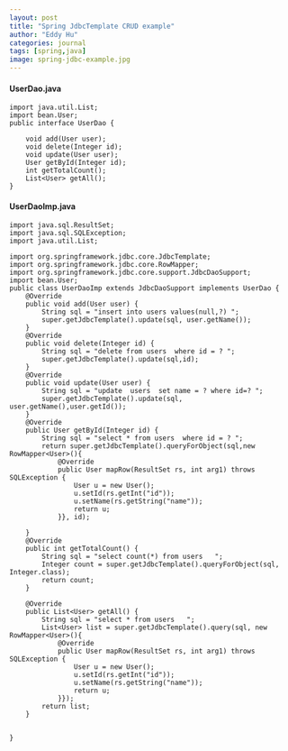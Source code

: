 ```yaml
---
layout: post
title: "Spring JdbcTemplate CRUD example"
author: "Eddy Hu"
categories: journal
tags: [spring,java]
image: spring-jdbc-example.jpg
---
```

#### UserDao.java

    import java.util.List;
    import bean.User;
    public interface UserDao {
    
    	void add(User user);
    	void delete(Integer id);
    	void update(User user);
    	User getById(Integer id);
    	int getTotalCount();
    	List<User> getAll();
    }


#### UserDaoImp.java

   

    import java.sql.ResultSet;
    import java.sql.SQLException;
    import java.util.List;
    
    import org.springframework.jdbc.core.JdbcTemplate;
    import org.springframework.jdbc.core.RowMapper;
    import org.springframework.jdbc.core.support.JdbcDaoSupport;
    import bean.User;
    public class UserDaoImp extends JdbcDaoSupport implements UserDao {
    	@Override
    	public void add(User user) {
    		String sql = "insert into users values(null,?) ";
    		super.getJdbcTemplate().update(sql, user.getName());
    	}
    	@Override
    	public void delete(Integer id) {
    		String sql = "delete from users  where id = ? ";
    		super.getJdbcTemplate().update(sql,id);
    	}
    	@Override
    	public void update(User user) {
    		String sql = "update  users  set name = ? where id=? ";
    		super.getJdbcTemplate().update(sql, user.getName(),user.getId());
    	}
    	@Override
    	public User getById(Integer id) {
    		String sql = "select * from users  where id = ? ";
    		return super.getJdbcTemplate().queryForObject(sql,new RowMapper<User>(){
    			@Override
    			public User mapRow(ResultSet rs, int arg1) throws SQLException {
    				User u = new User();
    				u.setId(rs.getInt("id"));
    				u.setName(rs.getString("name"));
    				return u;
    			}}, id);
    		
    	}
    	@Override
    	public int getTotalCount() {
    		String sql = "select count(*) from users   ";
    		Integer count = super.getJdbcTemplate().queryForObject(sql, Integer.class);
    		return count;
    	}
    
    	@Override
    	public List<User> getAll() {
    		String sql = "select * from users   ";
    		List<User> list = super.getJdbcTemplate().query(sql, new RowMapper<User>(){
    			@Override
    			public User mapRow(ResultSet rs, int arg1) throws SQLException {
    				User u = new User();
    				u.setId(rs.getInt("id"));
    				u.setName(rs.getString("name"));
    				return u;
    			}});
    		return list;
    	}
    
    
    }

